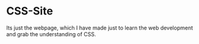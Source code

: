 # CSS-Site
Its just the webpage, which I have made just to learn the web development and grab the understanding of CSS.
